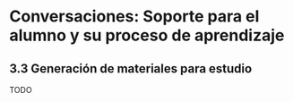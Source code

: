 # Conversaciones: Soporte para el alumno y su proceso de aprendizaje

## 3.3 Generación de materiales para estudio

TODO
